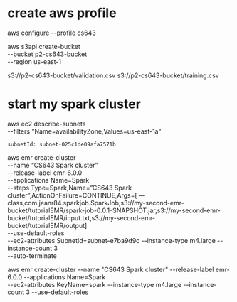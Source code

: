# create aws profile
aws configure --profile cs643

aws s3api create-bucket \
--bucket p2-cs643-bucket \
--region us-east-1


s3://p2-cs643-bucket/validation.csv
s3://p2-cs643-bucket/training.csv

# start my spark cluster

aws ec2 describe-subnets \
--filters "Name=availabilityZone,Values=us-east-1a"

`subnetId: subnet-025c1de09afa7571b`

aws emr create-cluster \
--name “CS643 Spark cluster” \
--release-label emr-6.0.0 \
--applications Name=Spark \
--steps Type=Spark,Name=”CS643 Spark cluster”,ActionOnFailure=CONTINUE,Args=[ — class,com.jeanr84.sparkjob.SparkJob,s3://my-second-emr-bucket/tutorialEMR/spark-job-0.0.1-SNAPSHOT.jar,s3://my-second-emr-bucket/tutorialEMR/input.txt,s3://my-second-emr-bucket/tutorialEMR/output] \
--use-default-roles \
--ec2-attributes SubnetId=subnet-e7ba9d9c --instance-type m4.large --instance-count 3 \
--auto-terminate


aws emr create-cluster --name "CS643 Spark cluster" --release-label emr-6.0.0 --applications Name=Spark \
--ec2-attributes KeyName=spark --instance-type m4.large --instance-count 3 --use-default-roles